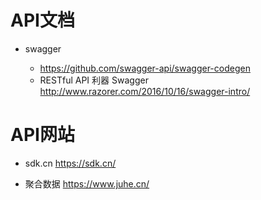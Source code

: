 # API文档

- swagger

  - <https://github.com/swagger-api/swagger-codegen>
  - RESTful API 利器 Swagger <http://www.razorer.com/2016/10/16/swagger-intro/>

# API网站

- sdk.cn <https://sdk.cn/>

- 聚合数据 <https://www.juhe.cn/>
